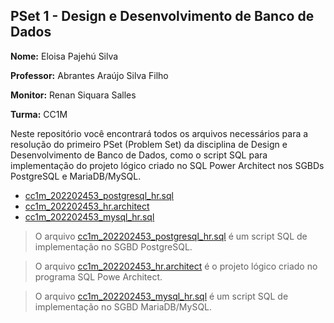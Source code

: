 ## PSet 1 - Design e Desenvolvimento de Banco de Dados

**Nome:** Eloisa Pajehú Silva 

**Professor:** Abrantes Araújo Silva Filho 

**Monitor:** Renan Siquara Salles 

**Turma:** CC1M

Neste repositório você encontrará todos os arquivos necessários para a resolução do primeiro PSet (Problem Set) da disciplina de Design e Desenvolvimento de Banco de Dados, como o script SQL para implementação do projeto lógico criado no SQL Power Architect nos SGBDs PostgreSQL e MariaDB/MySQL.

* [cc1m_202202453_postgresql_hr.sql](https://github.com/eloisapsl/uvv_bd_1_cc1m/blob/main/cc1m_202202453_postgresql_hr.sql)
* [cc1m_202202453_hr.architect](https://github.com/eloisapsl/uvv_bd_1_cc1m/blob/main/cc1m_202202453_hr.architect)
* [cc1m_202202453_mysql_hr.sql](https://github.com/eloisapsl/uvv_bd_1_cc1m/blob/main/cc1m_202202453_mysql_hr.sql)

>O arquivo [cc1m_202202453_postgresql_hr.sql](https://github.com/eloisapsl/uvv_bd_1_cc1m/blob/main/cc1m_202202453_postgresql_hr.sql) é um script SQL de implementação no SGBD PostgreSQL.

>O arquivo [cc1m_202202453_hr.architect](https://github.com/eloisapsl/uvv_bd_1_cc1m/blob/main/cc1m_202202453_hr.architect) é o projeto lógico criado no programa SQL Powe Architect.

> O arquivo [cc1m_202202453_mysql_hr.sql](https://github.com/eloisapsl/uvv_bd_1_cc1m/blob/main/cc1m_202202453_mysql_hr.sql) é um script SQL de implementação no SGBD MariaDB/MySQL.


